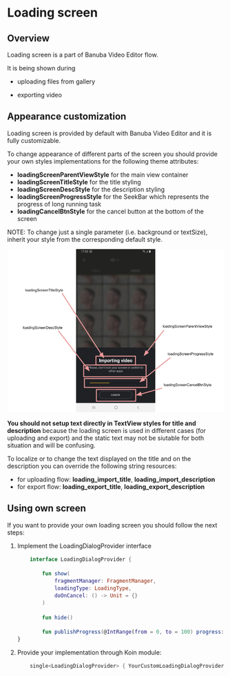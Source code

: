 # Loading screen

## Overview

Loading screen is a part of Banuba Video Editor flow.

It is being shown during 

- uploading files from gallery

- exporting video


## Appearance customization

Loading screen is provided by default with Banuba Video Editor and it is fully customizable.

To change appearance of different parts of the screen you should provide your own styles implementations for the following theme attributes:

- **loadingScreenParentViewStyle** for the main view container
- **loadingScreenTitleStyle** for the title styling
- **loadingScreenDescStyle** for the description styling
- **loadingScreenProgressStyle** for the SeekBar which represents the progress of long running task
- **loadingCancelBtnStyle** for the cancel button at the bottom of the screen

NOTE: To change just a single parameter (i.e. background or textSize), inherit your style from the corresponding default style.

![img](screenshots/loading1.png)

**You should not setup text directly in TextView styles for title and description** because the loading screen is used in different cases (for uploading and export) and the static text may not be siutable for both situation and will be confusing.

To localize or to change the text displayed on the title and on the description you can override the following string resources:

 - for uploading flow: **loading_import_title**, **loading_import_description**
 - for export flow: **loading_export_title**, **loading_export_description**

## Using own screen

If you want to provide your own loading screen you should follow the next steps:

1. Implement the LoadingDialogProvider interface

    ```kotlin
        interface LoadingDialogProvider {

            fun show(
                fragmentManager: FragmentManager,
                loadingType: LoadingType,
                doOnCancel: () -> Unit = {}
            )

            fun hide()

            fun publishProgress(@IntRange(from = 0, to = 100) progress: Int)
    }
    ```

2. Provide your implementation through Koin module:

    ```kotlin
        single<LoadingDialogProvider> { YourCustomLoadingDialogProvider() }
    ```
